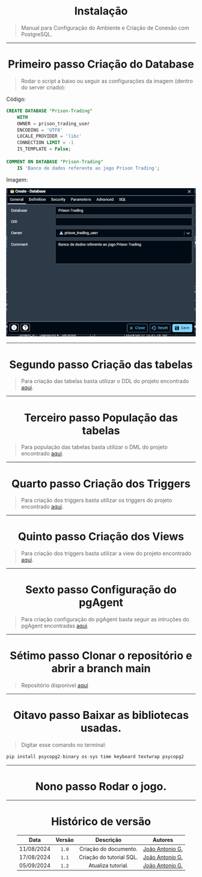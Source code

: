<center>

# Instalação

</center>

> Manual para Configuração do Ambiente e Criação de Conexão com PostgreSQL.

---
<center>

# Primeiro passo Criação do Database

</center>

> Rodar o script a baixo ou seguir as configurações da imagem (dentro do server criado):

Código:

````sql
CREATE DATABASE "Prison-Trading"
    WITH
    OWNER = prison_trading_user
    ENCODING = 'UTF8'
    LOCALE_PROVIDER = 'libc'
    CONNECTION LIMIT = -1
    IS_TEMPLATE = False;

COMMENT ON DATABASE "Prison-Trading"
    IS 'Banco de dados referente ao jogo Prison Trading';
````
Imagem:

<div align="center">
<div align="center"><img src= "https://raw.githubusercontent.com/SBD1/2024.1-Prison-Trading/Pages/docs/assets/p3.png?raw=true"/></div>
</div>

---
<center>

# Segundo passo Criação das tabelas

</center>

> Para criação das tabelas basta utilizar o DDL do projeto encontrado [aqui](https://sbd1.github.io/2024.1-Prison-Trading/#/Modulo-2/DDL).

---
<center>

# Terceiro passo População das tabelas

</center>

> Para população das tabelas basta utilizar o DML do projeto encontrado [aqui](https://sbd1.github.io/2024.1-Prison-Trading/#/Modulo-2/DML?id=inserts).

---
<center>

# Quarto passo Criação dos Triggers

</center>

> Para criação dos triggers basta utilizar os triggers do projeto encontrado [aqui](https://sbd1.github.io/2024.1-Prison-Trading/#/Modulo-3/Triggers).

---
<center>

# Quinto passo Criação dos Views

</center>

> Para criação dos triggers basta utilizar a view do projeto encontrado [aqui](https://sbd1.github.io/2024.1-Prison-Trading/#/Modulo-3/views).

---
<center>

# Sexto passo Configuração do pgAgent

</center>

> Para criação configuração do pgAgent basta seguir as intruções do pgAgent encontradas [aqui](https://sbd1.github.io/2024.1-Prison-Trading/#/Modulo-3/pgagent).

---
<center>

# Sétimo passo Clonar o repositório e abrir a branch main

</center>

> Repositório disponivel [aqui](https://github.com/SBD1/2024.1-Prison-Trading)

---
<center>

# Oitavo passo Baixar as bibliotecas usadas.

</center>

> Digitar esse comando no terminal:

````python
pip install psycopg2-binary os-sys time keyboard textwrap psycopg2
````

---
<center>

# Nono passo Rodar o jogo.

</center>

---

<center>

# Histórico de versão

</center>

<div style="margin: 0 auto; width: fit-content;">

|    Data    | Versão |        Descrição         | Autores                                          |
|:----------:|:------:|:------------------------:|--------------------------------------------------|
| 11/08/2024 | `1.0`  |  Criação do documento.   | [João Antonio G.](https://github.com/joaoseisei) |
| 17/08/2024 | `1.1`  | Criação do tutorial SQL. | [João Antonio G.](https://github.com/joaoseisei) |
| 05/09/2024 | `1.2`  |    Atualiza tutorial.    | [João Antonio G.](https://github.com/joaoseisei) |

</div>
